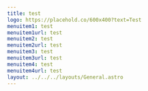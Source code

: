 ```yaml
---
title: test
logo: https://placehold.co/600x400?text=Test
menuitem1: test
menuitem1url: test
menuitem2: test
menuitem2url: test
menuitem3: test
menuitem3url: test
menuitem4: test
menuitem4url: test
layout: ../../../layouts/General.astro
---
```

